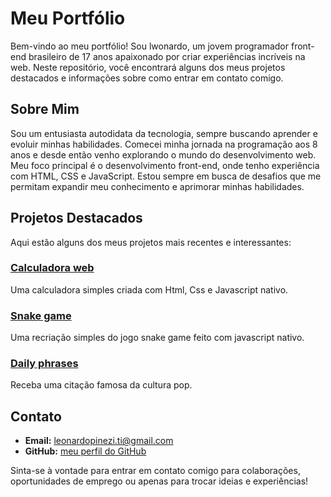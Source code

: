 # Meu Portfólio

Bem-vindo ao meu portfólio! Sou lwonardo, um jovem programador front-end brasileiro de 17 anos apaixonado por criar experiências incríveis na web. Neste repositório, você encontrará alguns dos meus projetos destacados e informações sobre como entrar em contato comigo.

## Sobre Mim

Sou um entusiasta autodidata da tecnologia, sempre buscando aprender e evoluir minhas habilidades. Comecei minha jornada na programação aos 8 anos e desde então venho explorando o mundo do desenvolvimento web. Meu foco principal é o desenvolvimento front-end, onde tenho experiência com HTML, CSS e JavaScript. Estou sempre em busca de desafios que me permitam expandir meu conhecimento e aprimorar minhas habilidades.

## Projetos Destacados

Aqui estão alguns dos meus projetos mais recentes e interessantes:

### [Calculadora web](https://theburritodev.github.io/Portfolio/Calculadora%20web/)
Uma calculadora simples criada com Html, Css e Javascript nativo.

### [Snake game](https://theburritodev.github.io/Portfolio/snake-game/)
Uma recriação simples do jogo snake game feito com javascript nativo.

### [Daily phrases](https://theburritodev.github.io/Portfolio/daily-phrases/)
Receba uma citação famosa da cultura pop.

## Contato

- **Email:** leonardopinezi.ti@gmail.com
- **GitHub:** [meu perfil do GitHub](https://github.com/theburritodev)

Sinta-se à vontade para entrar em contato comigo para colaborações, oportunidades de emprego ou apenas para trocar ideias e experiências!
